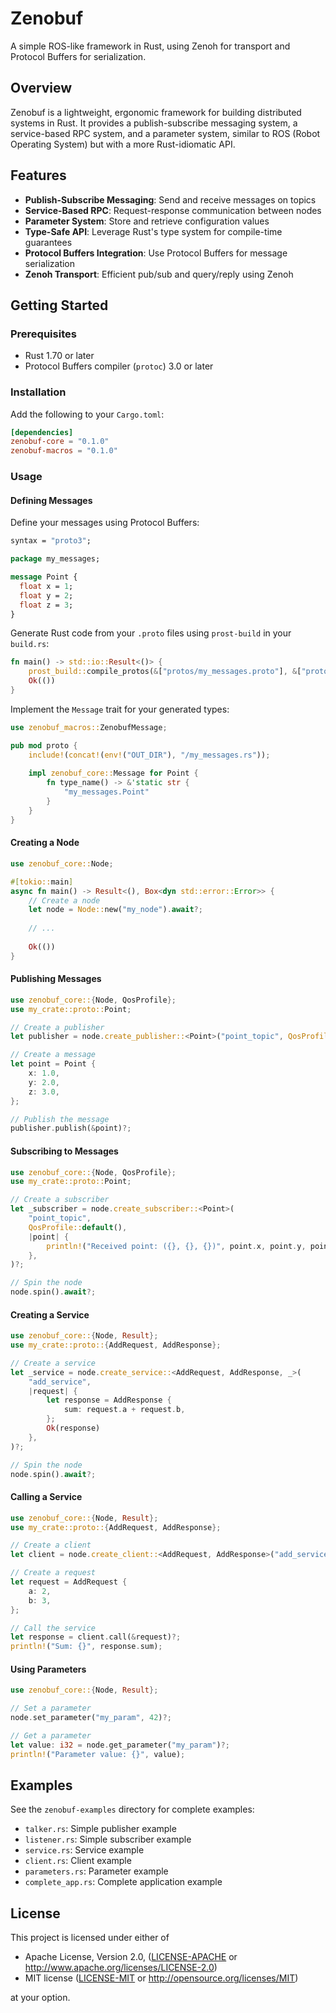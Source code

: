 # Zenobuf

A simple ROS-like framework in Rust, using Zenoh for transport and Protocol Buffers for serialization.

## Overview

Zenobuf is a lightweight, ergonomic framework for building distributed systems in Rust. It provides a publish-subscribe messaging system, a service-based RPC system, and a parameter system, similar to ROS (Robot Operating System) but with a more Rust-idiomatic API.

## Features

- **Publish-Subscribe Messaging**: Send and receive messages on topics
- **Service-Based RPC**: Request-response communication between nodes
- **Parameter System**: Store and retrieve configuration values
- **Type-Safe API**: Leverage Rust's type system for compile-time guarantees
- **Protocol Buffers Integration**: Use Protocol Buffers for message serialization
- **Zenoh Transport**: Efficient pub/sub and query/reply using Zenoh

## Getting Started

### Prerequisites

- Rust 1.70 or later
- Protocol Buffers compiler (`protoc`) 3.0 or later

### Installation

Add the following to your `Cargo.toml`:

```toml
[dependencies]
zenobuf-core = "0.1.0"
zenobuf-macros = "0.1.0"
```

### Usage

#### Defining Messages

Define your messages using Protocol Buffers:

```protobuf
syntax = "proto3";

package my_messages;

message Point {
  float x = 1;
  float y = 2;
  float z = 3;
}
```

Generate Rust code from your `.proto` files using `prost-build` in your `build.rs`:

```rust
fn main() -> std::io::Result<()> {
    prost_build::compile_protos(&["protos/my_messages.proto"], &["protos"])?;
    Ok(())
}
```

Implement the `Message` trait for your generated types:

```rust
use zenobuf_macros::ZenobufMessage;

pub mod proto {
    include!(concat!(env!("OUT_DIR"), "/my_messages.rs"));
    
    impl zenobuf_core::Message for Point {
        fn type_name() -> &'static str {
            "my_messages.Point"
        }
    }
}
```

#### Creating a Node

```rust
use zenobuf_core::Node;

#[tokio::main]
async fn main() -> Result<(), Box<dyn std::error::Error>> {
    // Create a node
    let node = Node::new("my_node").await?;
    
    // ...
    
    Ok(())
}
```

#### Publishing Messages

```rust
use zenobuf_core::{Node, QosProfile};
use my_crate::proto::Point;

// Create a publisher
let publisher = node.create_publisher::<Point>("point_topic", QosProfile::default())?;

// Create a message
let point = Point {
    x: 1.0,
    y: 2.0,
    z: 3.0,
};

// Publish the message
publisher.publish(&point)?;
```

#### Subscribing to Messages

```rust
use zenobuf_core::{Node, QosProfile};
use my_crate::proto::Point;

// Create a subscriber
let _subscriber = node.create_subscriber::<Point>(
    "point_topic",
    QosProfile::default(),
    |point| {
        println!("Received point: ({}, {}, {})", point.x, point.y, point.z);
    },
)?;

// Spin the node
node.spin().await?;
```

#### Creating a Service

```rust
use zenobuf_core::{Node, Result};
use my_crate::proto::{AddRequest, AddResponse};

// Create a service
let _service = node.create_service::<AddRequest, AddResponse, _>(
    "add_service",
    |request| {
        let response = AddResponse {
            sum: request.a + request.b,
        };
        Ok(response)
    },
)?;

// Spin the node
node.spin().await?;
```

#### Calling a Service

```rust
use zenobuf_core::{Node, Result};
use my_crate::proto::{AddRequest, AddResponse};

// Create a client
let client = node.create_client::<AddRequest, AddResponse>("add_service")?;

// Create a request
let request = AddRequest {
    a: 2,
    b: 3,
};

// Call the service
let response = client.call(&request)?;
println!("Sum: {}", response.sum);
```

#### Using Parameters

```rust
use zenobuf_core::{Node, Result};

// Set a parameter
node.set_parameter("my_param", 42)?;

// Get a parameter
let value: i32 = node.get_parameter("my_param")?;
println!("Parameter value: {}", value);
```

## Examples

See the `zenobuf-examples` directory for complete examples:

- `talker.rs`: Simple publisher example
- `listener.rs`: Simple subscriber example
- `service.rs`: Service example
- `client.rs`: Client example
- `parameters.rs`: Parameter example
- `complete_app.rs`: Complete application example

## License

This project is licensed under either of

- Apache License, Version 2.0, ([LICENSE-APACHE](LICENSE-APACHE) or http://www.apache.org/licenses/LICENSE-2.0)
- MIT license ([LICENSE-MIT](LICENSE-MIT) or http://opensource.org/licenses/MIT)

at your option.
